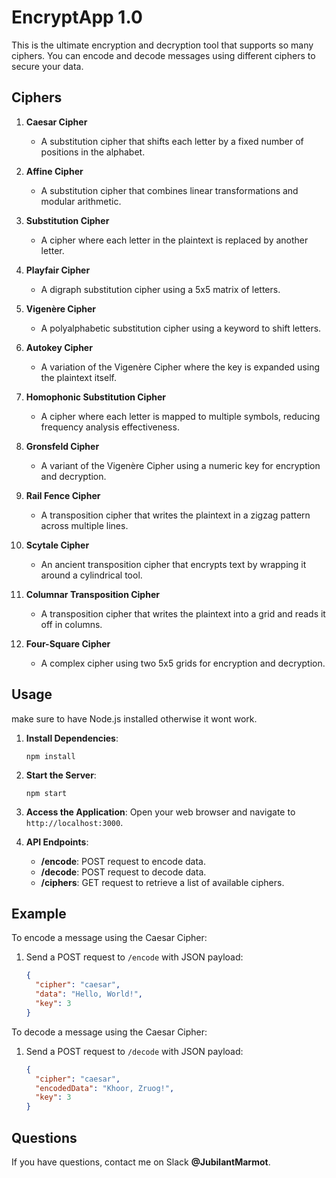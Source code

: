 # EncryptApp 1.0

This is the ultimate encryption and decryption tool that supports so many ciphers. You can encode and decode messages using different ciphers to secure your data.

## Ciphers

1. **Caesar Cipher**
   - A substitution cipher that shifts each letter by a fixed number of positions in the alphabet.

2. **Affine Cipher**
   - A substitution cipher that combines linear transformations and modular arithmetic.

3. **Substitution Cipher**
   - A cipher where each letter in the plaintext is replaced by another letter.

4. **Playfair Cipher**
   - A digraph substitution cipher using a 5x5 matrix of letters.

5. **Vigenère Cipher**
   - A polyalphabetic substitution cipher using a keyword to shift letters.

6. **Autokey Cipher**
   - A variation of the Vigenère Cipher where the key is expanded using the plaintext itself.

7. **Homophonic Substitution Cipher**
   - A cipher where each letter is mapped to multiple symbols, reducing frequency analysis effectiveness.

8. **Gronsfeld Cipher**
   - A variant of the Vigenère Cipher using a numeric key for encryption and decryption.

9. **Rail Fence Cipher**
   - A transposition cipher that writes the plaintext in a zigzag pattern across multiple lines.

10. **Scytale Cipher**
    - An ancient transposition cipher that encrypts text by wrapping it around a cylindrical tool.

11. **Columnar Transposition Cipher**
    - A transposition cipher that writes the plaintext into a grid and reads it off in columns.

12. **Four-Square Cipher**
    - A complex cipher using two 5x5 grids for encryption and decryption.

## Usage

make sure to have Node.js installed otherwise it wont work.

1. **Install Dependencies**:
   ```
   npm install
   ```

2. **Start the Server**:
   ```
   npm start
   ```

3. **Access the Application**:
   Open your web browser and navigate to `http://localhost:3000`.

4. **API Endpoints**:
   - **/encode**: POST request to encode data.
   - **/decode**: POST request to decode data.
   - **/ciphers**: GET request to retrieve a list of available ciphers.

## Example

To encode a message using the Caesar Cipher:
1. Send a POST request to `/encode` with JSON payload:
   ```json
   {
     "cipher": "caesar",
     "data": "Hello, World!",
     "key": 3
   }
   ```

To decode a message using the Caesar Cipher:
1. Send a POST request to `/decode` with JSON payload:
   ```json
   {
     "cipher": "caesar",
     "encodedData": "Khoor, Zruog!",
     "key": 3
   }
   ```

## Questions

If you have questions, contact me on Slack **@JubilantMarmot**.